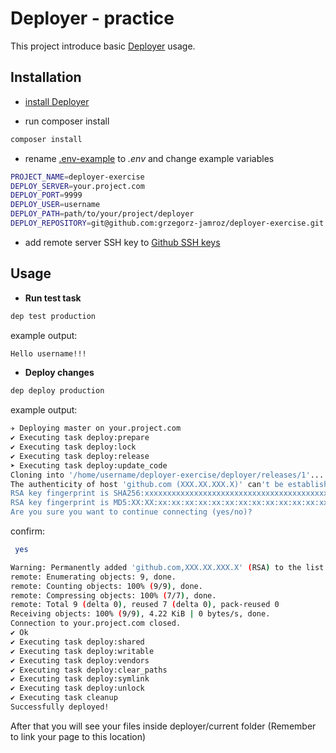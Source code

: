 # Deployer - practice

This project introduce basic [Deployer](https://deployer.org/) usage. 

## Installation

- [install Deployer](https://deployer.org/docs/installation.html)

- run composer install
```bash
composer install
```

- rename [.env-example](.env-example) to *.env* and change example variables
```bash
PROJECT_NAME=deployer-exercise
DEPLOY_SERVER=your.project.com
DEPLOY_PORT=9999
DEPLOY_USER=username
DEPLOY_PATH=path/to/your/project/deployer
DEPLOY_REPOSITORY=git@github.com:grzegorz-jamroz/deployer-exercise.git
```

- add remote server SSH key to [Github SSH keys](https://github.com/settings/keys)

## Usage

- **Run test task**

```bash
dep test production
```

example output:
```bash
Hello username!!!
```

- **Deploy changes**
```bash
dep deploy production
```

example output:
```bash
✈︎ Deploying master on your.project.com
✔ Executing task deploy:prepare
✔ Executing task deploy:lock
✔ Executing task deploy:release
➤ Executing task deploy:update_code
Cloning into '/home/username/deployer-exercise/deployer/releases/1'...
The authenticity of host 'github.com (XXX.XX.XXX.X)' can't be established.
RSA key fingerprint is SHA256:xxxxxxxxxxxxxxxxxxxxxxxxxxxxxxxxxxxxxxxxxxx.
RSA key fingerprint is MD5:XX:XX:xx:xx:xx:xx:xx:xx:xx:xx:xx:xx:xx:xx:xx:xx.
Are you sure you want to continue connecting (yes/no)?
```

confirm:

```bash
 yes
```

```bash
Warning: Permanently added 'github.com,XXX.XX.XXX.X' (RSA) to the list of known hosts.
remote: Enumerating objects: 9, done.
remote: Counting objects: 100% (9/9), done.
remote: Compressing objects: 100% (7/7), done.
remote: Total 9 (delta 0), reused 7 (delta 0), pack-reused 0
Receiving objects: 100% (9/9), 4.22 KiB | 0 bytes/s, done.
Connection to your.project.com closed.
✔ Ok
✔ Executing task deploy:shared
✔ Executing task deploy:writable
✔ Executing task deploy:vendors
✔ Executing task deploy:clear_paths
✔ Executing task deploy:symlink
✔ Executing task deploy:unlock
✔ Executing task cleanup
Successfully deployed!
```

After that you will see your files inside deployer/current folder (Remember to link your page to this location)